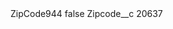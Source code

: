 <?xml version="1.0" encoding="UTF-8"?>
<CustomMetadata xmlns="http://soap.sforce.com/2006/04/metadata" xmlns:xsi="http://www.w3.org/2001/XMLSchema-instance" xmlns:xsd="http://www.w3.org/2001/XMLSchema">
    <label>ZipCode944</label>
    <protected>false</protected>
    <values>
        <field>Zipcode__c</field>
        <value xsi:type="xsd:string">20637</value>
    </values>
</CustomMetadata>
